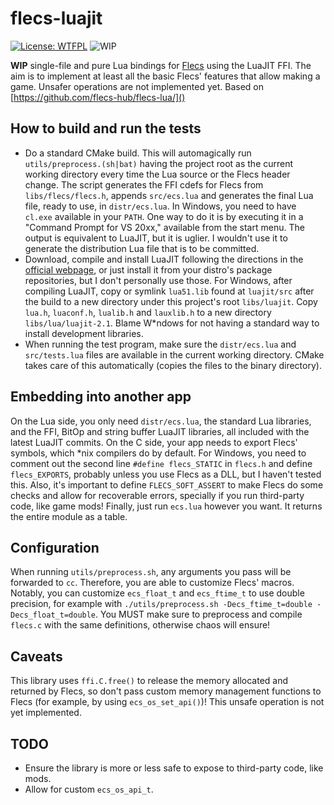 # flecs-luajit
[![License: WTFPL](https://img.shields.io/badge/License-WTFPL-brightgreen.svg)](http://www.wtfpl.net/about/)
![WIP](https://img.shields.io/badge/WIP-red)

**WIP** single-file and pure Lua bindings for [Flecs](https://github.com/SanderMertens/flecs/) using the LuaJIT FFI. The
aim is to implement at least all the basic Flecs' features that allow making a game. Unsafer operations are not
implemented yet. Based on [https://github.com/flecs-hub/flecs-lua/]()

## How to build and run the tests

- Do a standard CMake build. This will automagically run `utils/preprocess.(sh|bat)` having the project root as the
current working directory every time the Lua source or the Flecs header change. The script generates the FFI cdefs for
Flecs from `libs/flecs/flecs.h`, appends `src/ecs.lua` and generates the final Lua file, ready to use, in
`distr/ecs.lua`. In Windows, you need to have `cl.exe` available in your `PATH`. One way to do it is by executing it in
a "Command Prompt for VS 20xx," available from the start menu. The output is equivalent to LuaJIT, but it is uglier. I
wouldn't use it to generate the distribution Lua file that is to be committed.
- Download, compile and install LuaJIT following the directions in the [official webpage](https://luajit.org/), or just
install it from your distro's package repositories, but I don't personally use those. For Windows, after compiling
LuaJIT, copy or symlink `lua51.lib` found at `luajit/src` after the build to a new directory under this project's root
`libs/luajit`. Copy `lua.h`, `luaconf.h`, `lualib.h` and `lauxlib.h` to a new directory `libs/lua/luajit-2.1`. Blame
W*ndows for not having a standard way to install development libraries.
- When running the test program, make sure the `distr/ecs.lua` and `src/tests.lua` files are available in the current
working directory. CMake takes care of this automatically (copies the files to the binary directory).

## Embedding into another app

On the Lua side, you only need `distr/ecs.lua`, the standard Lua libraries, and the FFI, BitOp and string buffer
LuaJIT libraries, all included with the latest LuaJIT commits. On the C side, your app needs to export Flecs' symbols,
which *nix compilers do by default. For Windows, you need to comment out the second line `#define flecs_STATIC` in
`flecs.h` and define `flecs_EXPORTS`, probably unless you use Flecs as a DLL, but I haven't tested this. Also, it's
important to define `FLECS_SOFT_ASSERT` to make Flecs do some checks and allow for recoverable errors, specially if you
run third-party code, like game mods! Finally, just run `ecs.lua` however you want. It returns the entire module as a
table.

## Configuration

When running `utils/preprocess.sh`, any arguments you pass will be forwarded to `cc`. Therefore, you are able to
customize Flecs' macros. Notably, you can customize `ecs_float_t` and `ecs_ftime_t` to use double precision, for
example with `./utils/preprocess.sh -Decs_ftime_t=double -Decs_float_t=double`. You MUST make sure to preprocess and
compile `flecs.c` with the same definitions, otherwise chaos will ensure!

## Caveats

This library uses `ffi.C.free()` to release the memory allocated and returned by Flecs, so don't pass custom memory
management functions to Flecs (for example, by using `ecs_os_set_api()`)! This unsafe operation is not yet implemented.

## TODO
- Ensure the library is more or less safe to expose to third-party code, like mods.
- Allow for custom `ecs_os_api_t`.
